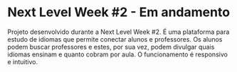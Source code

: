 # Next Level Week #2 - Em andamento

Projeto desenvolvido durante a Next Level Week #2. É uma plataforma para estudo de idiomas que permite conectar alunos e professores. Os alunos podem buscar
professores e estes, por sua vez, podem divulgar quais idiomas ensinam e quanto cobram por aula. O funcionamento é responsivo e intuitivo.
